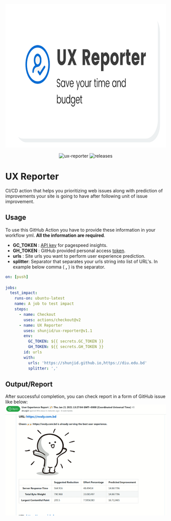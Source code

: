 <div align="center"> 
  <img height="450" src="assets/banner.png"/>

  ![ux-reporter](https://img.shields.io/github/workflow/status/shunjid/ux-reporter/ux-reporter?color=00c853&labelColor=212121&label=ux_reporter&logo=github&logoColor=ffffff)
  ![releases](https://img.shields.io/github/v/release/shunjid/ux-reporter?color=3d5afe&label=version&labelColor=212121&logo=github%20actions&logoColor=ffffff)
</div>

# UX Reporter

CI/CD action that helps you prioritizing web issues along with prediction of improvements your site is going to have after following unit of issue improvement.

## Usage

To use this GitHub Action you have to provide these information in your workflow yml. **All the information are required**.

- **GC_TOKEN** : [API key](https://developers.google.com/speed/docs/insights/v5/get-started#key) for pagespeed insights.
- **GH_TOKEN** : GitHub provided personal access [token](https://github.com/settings/tokens).
- **urls** : Site urls you want to perform user experience prediction.
- **splitter**: Separator that separates your urls string into list of URL's. In example below comma ( **,** ) is the separator.

```yml
on: [push]

jobs:
  test_impact:
    runs-on: ubuntu-latest
    name: A job to test impact
    steps:
      - name: Checkout
        uses: actions/checkout@v2
      - name: UX Reporter
        uses: shunjid/ux-reporter@v1.1
        env:
          GC_TOKEN: ${{ secrets.GC_TOKEN }}
          GH_TOKEN: ${{ secrets.GH_TOKEN }}
        id: urls
        with:
          urls: 'https://shunjid.github.io,https://diu.edu.bd'
          splitter: ','
```

## Output/Report

After successful completion, you can check report in a form of GitHub issue like below:
![output](assets/output.gif)